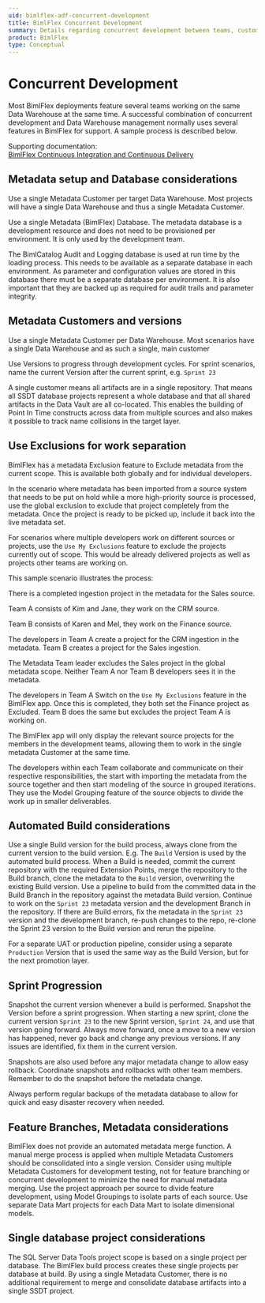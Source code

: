 ```yaml
---
uid: bimlflex-adf-concurrent-development
title: BimlFlex Concurrent Development
summary: Details regarding concurrent development between teams, customers, and shared metadata
product: BimlFlex
type: Conceptual
---
```

# Concurrent Development

Most BimlFlex deployments feature several teams working on the same Data Warehouse at the same time. A successful combination of concurrent development and Data Warehouse management normally uses several features in BimlFlex for support. A sample process is described below.

Supporting documentation: [BimlFlex Continuous Integration and Continuous Delivery](xref:bimlflex-adf-continuous-integration-and-continuous-delivery)

## Metadata setup and Database considerations

Use a single Metadata Customer per target Data Warehouse. Most projects will have a single Data Warehouse and thus a single Metadata Customer.

Use a single Metadata (BimlFlex) Database. The metadata database is a development resource and does not need to be provisioned per environment. It is only used by the development team.

The BimlCatalog Audit and Logging database is used at run time by the loading process. This needs to be available as a separate database in each environment. As parameter and configuration values are stored in this database there must be a separate database per environment. It is also important that they are backed up as required for audit trails and parameter integrity.

## Metadata Customers and versions

Use a single Metadata Customer per Data Warehouse. Most scenarios have a single Data Warehouse and as such a single, main customer

Use Versions to progress through development cycles. For sprint scenarios, name the current Version after the current sprint, e.g. `Sprint 23`

A single customer means all artifacts are in a single repository. That means all SSDT database projects represent a whole database and that all shared artifacts in the Data Vault are all co-located. This enables the building of Point In Time constructs across data from multiple sources and also makes it possible to track name collisions in the target layer.

## Use Exclusions for work separation

BimlFlex has a metadata Exclusion feature to Exclude metadata from the current scope. This is available both globally and for individual developers.

In the scenario where metadata has been imported from a source system that needs to be put on hold while a more high-priority source is processed, use the global exclusion to exclude that project completely from the metadata. Once the project is ready to be picked up, include it back into the live metadata set.

For scenarios where multiple developers work on different sources or projects, use the `Use My Exclusions` feature to exclude the projects currently out of scope. This would be already delivered projects as well as projects other teams are working on.

This sample scenario illustrates the process:

There is a completed ingestion project in the metadata for the Sales source.

Team A consists of Kim and Jane, they work on the CRM source.

Team B consists of Karen and Mel, they work on the Finance source.

The developers in Team A create a project for the CRM ingestion in the metadata. Team B creates a project for the Sales ingestion.

The Metadata Team leader excludes the Sales project in the global metadata scope. Neither Team A nor Team B developers sees it in the metadata.

The developers in Team A Switch on the `Use My Exclusions` feature in the BimlFlex app. Once this is completed, they both set the Finance project as Excluded. Team B does the same but excludes the project Team A is working on.

The BimlFlex app will only display the relevant source projects for the members in the development teams, allowing them to work in the single metadata Customer at the same time.

The developers within each Team collaborate and communicate on their respective responsibilities, the start with importing the metadata from the source together and then start modeling of the source in grouped iterations. They use the Model Grouping feature of the source objects to divide the work up in smaller deliverables.

## Automated Build considerations

Use a single Build version for the build process, always clone from the current version to the build version. E.g. The `Build` Version is used by the automated build process. When a Build is needed, commit the current repository with the required Extension Points, merge the repository to the Build branch, clone the metadata to the `Build` version, overwriting the existing Build version. Use a pipeline to build from the committed data in the Build Branch in the repository against the metadata Build version. Continue to work on the `Sprint 23` metadata version and the development Branch in the repository. If there are Build errors, fix the metadata in the `Sprint 23` version and the development branch, re-push changes to the repo, re-clone the Sprint 23 version to the Build version and rerun the pipeline.

For a separate UAT or production pipeline, consider using a separate `Production` Version that is used the same way as the Build Version, but for the next promotion layer.

## Sprint Progression

Snapshot the current version whenever a build is performed. Snapshot the Version before a sprint progression. When starting a new sprint, clone the current version `Sprint 23` to the new Sprint version, `Sprint 24`, and use that version going forward. Always move forward, once a move to a new version has happened, never go back and change any previous versions. If any issues are identified, fix them in the current version.

Snapshots are also used before any major metadata change to allow easy rollback. Coordinate snapshots and rollbacks with other team members. Remember to do the snapshot before the metadata change.

Always perform regular backups of the metadata database to allow for quick and easy disaster recovery when needed.

## Feature Branches, Metadata considerations

BimlFlex does not provide an automated metadata merge function. A manual merge process is applied when multiple Metadata Customers should be consolidated into a single version. Consider using multiple Metadata Customers for development testing, not for feature branching or concurrent development to minimize the need for manual metadata merging. Use the project approach per source to divide feature development, using Model Groupings to isolate parts of each source. Use separate Data Mart projects for each Data Mart to isolate dimensional models.

## Single database project considerations

The SQL Server Data Tools project scope is based on a single project per database. The BimlFlex build process creates these single projects per database at build. By using a single Metadata Customer, there is no additional requirement to merge and consolidate database artifacts into a single SSDT project.
